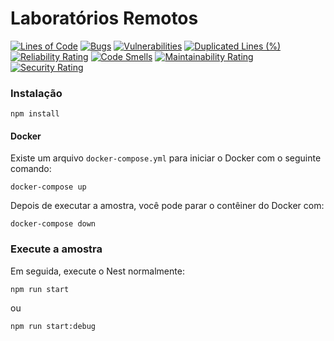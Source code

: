 #  Laboratórios Remotos

[![Lines of Code](https://sonarcloud.io/api/project_badges/measure?project=TCC-Andre_Laboratorio-Remoto-Service&metric=ncloc)](https://sonarcloud.io/summary/new_code?id=TCC-Andre_Laboratorio-Remoto-Service)
[![Bugs](https://sonarcloud.io/api/project_badges/measure?project=TCC-Andre_Laboratorio-Remoto-Service&metric=bugs)](https://sonarcloud.io/summary/new_code?id=TCC-Andre_Laboratorio-Remoto-Service)
[![Vulnerabilities](https://sonarcloud.io/api/project_badges/measure?project=TCC-Andre_Laboratorio-Remoto-Service&metric=vulnerabilities)](https://sonarcloud.io/summary/new_code?id=TCC-Andre_Laboratorio-Remoto-Service)
[![Duplicated Lines (%)](https://sonarcloud.io/api/project_badges/measure?project=TCC-Andre_Laboratorio-Remoto-Service&metric=duplicated_lines_density)](https://sonarcloud.io/summary/new_code?id=TCC-Andre_Laboratorio-Remoto-Service)
[![Reliability Rating](https://sonarcloud.io/api/project_badges/measure?project=TCC-Andre_Laboratorio-Remoto-Service&metric=reliability_rating)](https://sonarcloud.io/summary/new_code?id=TCC-Andre_Laboratorio-Remoto-Service)
[![Code Smells](https://sonarcloud.io/api/project_badges/measure?project=TCC-Andre_Laboratorio-Remoto-Service&metric=code_smells)](https://sonarcloud.io/summary/new_code?id=TCC-Andre_Laboratorio-Remoto-Service)
[![Maintainability Rating](https://sonarcloud.io/api/project_badges/measure?project=TCC-Andre_Laboratorio-Remoto-Service&metric=sqale_rating)](https://sonarcloud.io/summary/new_code?id=TCC-Andre_Laboratorio-Remoto-Service)
[![Security Rating](https://sonarcloud.io/api/project_badges/measure?project=TCC-Andre_Laboratorio-Remoto-Service&metric=security_rating)](https://sonarcloud.io/summary/new_code?id=TCC-Andre_Laboratorio-Remoto-Service)

###  Instalação


`npm install`

####  Docker

Existe um arquivo `docker-compose.yml` para iniciar o Docker com o seguinte comando:

`docker-compose up`

Depois de executar a amostra, você pode parar o contêiner do Docker com:

`docker-compose down`

###  Execute a amostra

Em seguida, execute o Nest normalmente:

`npm run start` 

ou

`npm run start:debug`
